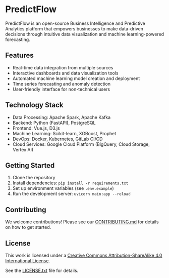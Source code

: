# PredictFlow

PredictFlow is an open-source Business Intelligence and Predictive Analytics platform that empowers businesses to make data-driven decisions through intuitive data visualization and machine learning-powered forecasting.

## Features

- Real-time data integration from multiple sources
- Interactive dashboards and data visualization tools
- Automated machine learning model creation and deployment
- Time series forecasting and anomaly detection
- User-friendly interface for non-technical users

## Technology Stack

- Data Processing: Apache Spark, Apache Kafka
- Backend: Python (FastAPI), PostgreSQL
- Frontend: Vue.js, D3.js
- Machine Learning: Scikit-learn, XGBoost, Prophet
- DevOps: Docker, Kubernetes, GitLab CI/CD
- Cloud Services: Google Cloud Platform (BigQuery, Cloud Storage, Vertex AI)

## Getting Started

1. Clone the repository
2. Install dependencies: `pip install -r requirements.txt`
3. Set up environment variables (see `.env.example`)
4. Run the development server: `uvicorn main:app --reload`

## Contributing

We welcome contributions! Please see our [CONTRIBUTING.md](CONTRIBUTING.md) for details on how to get started.

## License

This work is licensed under a [Creative Commons Attribution-ShareAlike 4.0 International License](http://creativecommons.org/licenses/by-sa/4.0/).

See the [LICENSE.txt](LICENSE.txt) file for details.
